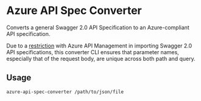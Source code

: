 # Azure API Spec Converter

Converts a general Swagger 2.0 API Specification to an Azure-compliant API specification.

Due to a [restriction](https://docs.microsoft.com/en-us/azure/api-management/api-management-api-import-restrictions) with Azure API Management in importing Swagger 2.0 API specifications, this converter CLI ensures that parameter names, especially that of the request body, are unique across both path and query.

## Usage

`azure-api-spec-converter /path/to/json/file`
